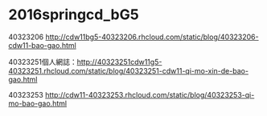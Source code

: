 # 2016springcd_bG5




40323206  http://cdw11bg5-40323206.rhcloud.com/static/blog/40323206-cdw11-bao-gao.html






40323251個人網誌：http://40323251cdw11g5-40323251.rhcloud.com/static/blog/40323251-cdw11-qi-mo-xin-de-bao-gao.html

40323253  http://cdw11-40323253.rhcloud.com/static/blog/40323253-qi-mo-bao-gao.html